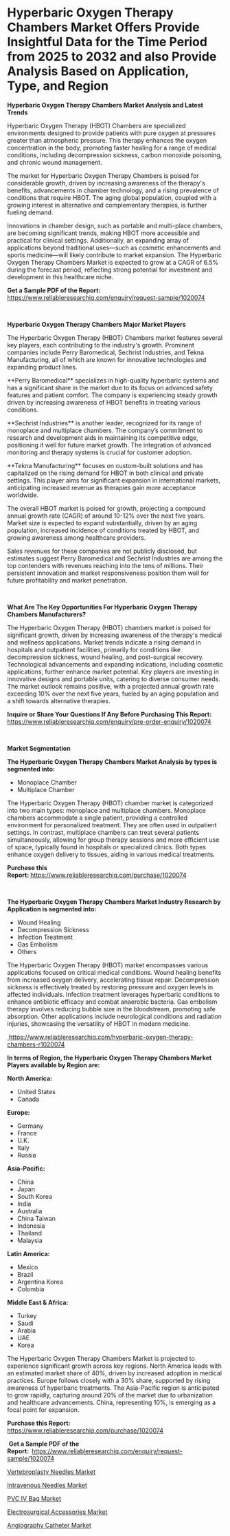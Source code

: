 <p><h1>Hyperbaric Oxygen Therapy Chambers Market Offers Provide Insightful Data for the Time Period from 2025 to 2032 and also Provide Analysis Based on Application, Type, and Region</h1></p><p><strong>Hyperbaric Oxygen Therapy Chambers Market Analysis and Latest Trends</strong></p>
<p><p>Hyperbaric Oxygen Therapy (HBOT) Chambers are specialized environments designed to provide patients with pure oxygen at pressures greater than atmospheric pressure. This therapy enhances the oxygen concentration in the body, promoting faster healing for a range of medical conditions, including decompression sickness, carbon monoxide poisoning, and chronic wound management. </p><p>The market for Hyperbaric Oxygen Therapy Chambers is poised for considerable growth, driven by increasing awareness of the therapy's benefits, advancements in chamber technology, and a rising prevalence of conditions that require HBOT. The aging global population, coupled with a growing interest in alternative and complementary therapies, is further fueling demand. </p><p>Innovations in chamber design, such as portable and multi-place chambers, are becoming significant trends, making HBOT more accessible and practical for clinical settings. Additionally, an expanding array of applications beyond traditional uses—such as cosmetic enhancements and sports medicine—will likely contribute to market expansion. The Hyperbaric Oxygen Therapy Chambers Market is expected to grow at a CAGR of 6.5% during the forecast period, reflecting strong potential for investment and development in this healthcare niche.</p></p>
<p><strong>Get a Sample PDF of the Report:&nbsp;</strong> <a href="https://www.reliableresearchiq.com/enquiry/request-sample/1020074?utm_campaign=114&utm_medium=2&utm_source=Github&utm_content=ia&utm_term=03032025&utm_id=hyperbaric-oxygen-therapy-chambers">https://www.reliableresearchiq.com/enquiry/request-sample/1020074</a></p>
<p>&nbsp;</p>
<p><strong>Hyperbaric Oxygen Therapy Chambers Major Market Players</strong></p>
<p><p>The Hyperbaric Oxygen Therapy (HBOT) Chambers market features several key players, each contributing to the industry's growth. Prominent companies include Perry Baromedical, Sechrist Industries, and Tekna Manufacturing, all of which are known for innovative technologies and expanding product lines.</p><p>**Perry Baromedical** specializes in high-quality hyperbaric systems and has a significant share in the market due to its focus on advanced safety features and patient comfort. The company is experiencing steady growth driven by increasing awareness of HBOT benefits in treating various conditions. </p><p>**Sechrist Industries** is another leader, recognized for its range of monoplace and multiplace chambers. The company’s commitment to research and development aids in maintaining its competitive edge, positioning it well for future market growth. The integration of advanced monitoring and therapy systems is crucial for customer adoption.</p><p>**Tekna Manufacturing** focuses on custom-built solutions and has capitalized on the rising demand for HBOT in both clinical and private settings. This player aims for significant expansion in international markets, anticipating increased revenue as therapies gain more acceptance worldwide.</p><p>The overall HBOT market is poised for growth, projecting a compound annual growth rate (CAGR) of around 10-12% over the next five years. Market size is expected to expand substantially, driven by an aging population, increased incidence of conditions treated by HBOT, and growing awareness among healthcare providers.</p><p>Sales revenues for these companies are not publicly disclosed, but estimates suggest Perry Baromedical and Sechrist Industries are among the top contenders with revenues reaching into the tens of millions. Their persistent innovation and market responsiveness position them well for future profitability and market penetration.</p></p>
<p>&nbsp;</p>
<p><strong>What Are The Key Opportunities For Hyperbaric Oxygen Therapy Chambers Manufacturers?</strong></p>
<p><p>The Hyperbaric Oxygen Therapy (HBOT) chambers market is poised for significant growth, driven by increasing awareness of the therapy's medical and wellness applications. Market trends indicate a rising demand in hospitals and outpatient facilities, primarily for conditions like decompression sickness, wound healing, and post-surgical recovery. Technological advancements and expanding indications, including cosmetic applications, further enhance market potential. Key players are investing in innovative designs and portable units, catering to diverse consumer needs. The market outlook remains positive, with a projected annual growth rate exceeding 10% over the next five years, fueled by an aging population and a shift towards alternative therapies.</p></p>
<p><strong>Inquire or Share Your Questions If Any Before Purchasing This Report:</strong> <a href="https://www.reliableresearchiq.com/enquiry/pre-order-enquiry/1020074?utm_campaign=114&utm_medium=2&utm_source=Github&utm_content=ia&utm_term=03032025&utm_id=hyperbaric-oxygen-therapy-chambers">https://www.reliableresearchiq.com/enquiry/pre-order-enquiry/1020074</a></p>
<p>&nbsp;</p>
<p><strong>Market Segmentation</strong></p>
<p><strong>The Hyperbaric Oxygen Therapy Chambers Market Analysis by types is segmented into:</strong></p>
<p><ul><li>Monoplace Chamber</li><li>Multiplace Chamber</li></ul></p>
<p><p>The Hyperbaric Oxygen Therapy (HBOT) chamber market is categorized into two main types: monoplace and multiplace chambers. Monoplace chambers accommodate a single patient, providing a controlled environment for personalized treatment. They are often used in outpatient settings. In contrast, multiplace chambers can treat several patients simultaneously, allowing for group therapy sessions and more efficient use of space, typically found in hospitals or specialized clinics. Both types enhance oxygen delivery to tissues, aiding in various medical treatments.</p></p>
<p><strong>Purchase this Report:&nbsp;</strong><a href="https://www.reliableresearchiq.com/purchase/1020074?utm_campaign=114&utm_medium=2&utm_source=Github&utm_content=ia&utm_term=03032025&utm_id=hyperbaric-oxygen-therapy-chambers">https://www.reliableresearchiq.com/purchase/1020074</a></p>
<p>&nbsp;</p>
<p><strong>The Hyperbaric Oxygen Therapy Chambers Market Industry Research by Application is segmented into:</strong></p>
<p><ul><li>Wound Healing</li><li>Decompression Sickness</li><li>Infection Treatment</li><li>Gas Embolism</li><li>Others</li></ul></p>
<p><p>The Hyperbaric Oxygen Therapy (HBOT) market encompasses various applications focused on critical medical conditions. Wound healing benefits from increased oxygen delivery, accelerating tissue repair. Decompression sickness is effectively treated by restoring pressure and oxygen levels in affected individuals. Infection treatment leverages hyperbaric conditions to enhance antibiotic efficacy and combat anaerobic bacteria. Gas embolism therapy involves reducing bubble size in the bloodstream, promoting safe absorption. Other applications include neurological conditions and radiation injuries, showcasing the versatility of HBOT in modern medicine.</p></p>
<p><a href="https://www.reliableresearchiq.com/hyperbaric-oxygen-therapy-chambers-r1020074?utm_campaign=114&utm_medium=2&utm_source=Github&utm_content=ia&utm_term=03032025&utm_id=hyperbaric-oxygen-therapy-chambers">&nbsp;https://www.reliableresearchiq.com/hyperbaric-oxygen-therapy-chambers-r1020074</a></p>
<p><strong>In terms of Region, the Hyperbaric Oxygen Therapy Chambers Market Players available by Region are:</strong></p>
<p>
    <p> <strong> North America: </strong>
        <ul>
            <li>United States</li>
            <li>Canada</li>
        </ul>
        </p> 
    <p> <strong> Europe: </strong>
        <ul>
            <li>Germany</li>
            <li>France</li>
            <li>U.K.</li>
            <li>Italy</li>
            <li>Russia</li>
        </ul>
        </p> 
    <p> <strong> Asia-Pacific: </strong>
        <ul>
            <li>China</li>
            <li>Japan</li>
            <li>South Korea</li>
            <li>India</li>
            <li>Australia</li>
            <li>China Taiwan</li>
            <li>Indonesia</li>
            <li>Thailand</li>
            <li>Malaysia</li>
        </ul>
        </p> 
    <p> <strong> Latin America: </strong>
        <ul>
            <li>Mexico</li>
            <li>Brazil</li>
            <li>Argentina Korea</li>
            <li>Colombia</li>
        </ul>
        </p> 
    <p> <strong> Middle East & Africa: </strong>
        <ul>
            <li>Turkey</li>
            <li>Saudi</li>
            <li>Arabia</li>
            <li>UAE</li>
            <li>Korea</li>
        </ul>
    </p>
    </p>
<p><p>The Hyperbaric Oxygen Therapy Chambers Market is projected to experience significant growth across key regions. North America leads with an estimated market share of 40%, driven by increased adoption in medical practices. Europe follows closely with a 30% share, supported by rising awareness of hyperbaric treatments. The Asia-Pacific region is anticipated to grow rapidly, capturing around 20% of the market due to urbanization and healthcare advancements. China, representing 10%, is emerging as a focal point for expansion.</p></p>
<p><strong>Purchase this Report: </strong><a href="https://www.reliableresearchiq.com/purchase/1020074?utm_campaign=114&utm_medium=2&utm_source=Github&utm_content=ia&utm_term=03032025&utm_id=hyperbaric-oxygen-therapy-chambers">https://www.reliableresearchiq.com/purchase/1020074</a></p>
<p>&nbsp;<strong>Get a Sample PDF of the Report:&nbsp;&nbsp;</strong><a href="https://www.reliableresearchiq.com/enquiry/request-sample/1020074?utm_campaign=114&utm_medium=2&utm_source=Github&utm_content=ia&utm_term=03032025&utm_id=hyperbaric-oxygen-therapy-chambers">https://www.reliableresearchiq.com/enquiry/request-sample/1020074</a></p>
<p><strong></strong></p>
<p><p><a href="https://github.com/peggiputra7o/Market-Research-Report-List-1/blob/main/vertebroplasty-needles-market.md?utm_campaign=114&utm_medium=2&utm_source=Github&utm_content=ia&utm_term=03032025&utm_id=hyperbaric-oxygen-therapy-chambers">Vertebroplasty Needles Market</a></p><p><a href="https://github.com/briandahm87/Market-Research-Report-List-1/blob/main/intravenous-needles-market.md?utm_campaign=114&utm_medium=2&utm_source=Github&utm_content=ia&utm_term=03032025&utm_id=hyperbaric-oxygen-therapy-chambers">Intravenous Needles Market</a></p><p><a href="https://github.com/lestymbango/Market-Research-Report-List-1/blob/main/pvc-iv-bag-market.md?utm_campaign=114&utm_medium=2&utm_source=Github&utm_content=ia&utm_term=03032025&utm_id=hyperbaric-oxygen-therapy-chambers">PVC IV Bag Market</a></p><p><a href="https://github.com/muhjanaidu/Market-Research-Report-List-1/blob/main/electrosurgical-accessories-market.md?utm_campaign=114&utm_medium=2&utm_source=Github&utm_content=ia&utm_term=03032025&utm_id=hyperbaric-oxygen-therapy-chambers">Electrosurgical Accessories Market</a></p><p><a href="https://github.com/felishtimoti/Market-Research-Report-List-1/blob/main/angiography-catheter-market.md?utm_campaign=114&utm_medium=2&utm_source=Github&utm_content=ia&utm_term=03032025&utm_id=hyperbaric-oxygen-therapy-chambers">Angiography Catheter Market</a></p></p>